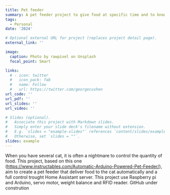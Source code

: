 ```yaml
---
title: Pet feeder
summary: A pet feeder project to give food at specific time and to know who ate and the quantity of food.
tags:
  - Personal
date: '2024'

# Optional external URL for project (replaces project detail page).
external_link: ''

image:
  caption: Photo by rawpixel on Unsplash
  focal_point: Smart

links:
  # - icon: twitter
  #   icon_pack: fab
  #   name: Follow
  #   url: https://twitter.com/georgecushen
url_code: ''
url_pdf: ''
url_slides: ''
url_video: ''

# Slides (optional).
#   Associate this project with Markdown slides.
#   Simply enter your slide deck's filename without extension.
#   E.g. `slides = "example-slides"` references `content/slides/example-slides.md`.
#   Otherwise, set `slides = ""`.
slides: example
---
```

When you have several cat, it is often a nightmare to control the quantity of food. This project, based on this one (https://www.instructables.com/Automatic-Arduino-Powered-Pet-Feeder/), aim to create a pet feeder that deliver food to the cat automatically and a full control trought Home Assistant server.
This project use Raspberry pi and Arduino, servo motor, weight balance and RFID reader. 
GitHub under constrution 
